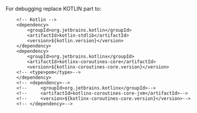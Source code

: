 For debugging replace KOTLIN part to:
<!-- Kotlin -->

        <!-- Kotlin -->
        <dependency>
            <groupId>org.jetbrains.kotlin</groupId>
            <artifactId>kotlin-stdlib</artifactId>
            <version>${kotlin.version}</version>
        </dependency>
        <dependency>
            <groupId>org.jetbrains.kotlinx</groupId>
            <artifactId>kotlinx-coroutines-core</artifactId>
            <version>${kotlinx-coroutines-core.version}</version>
        <!-- <type>pom</type>-->
        </dependency>
        <!-- <dependency>-->
        <!--     <groupId>org.jetbrains.kotlinx</groupId>-->
        <!--     <artifactId>kotlinx-coroutines-core-jvm</artifactId>-->
        <!--     <version>${kotlinx-coroutines-core.version}</version>-->
        <!-- </dependency>-->

<!-- Kotlin -->

[//]: # (https://en.wikipedia.org/wiki/ANSI_escape_code)